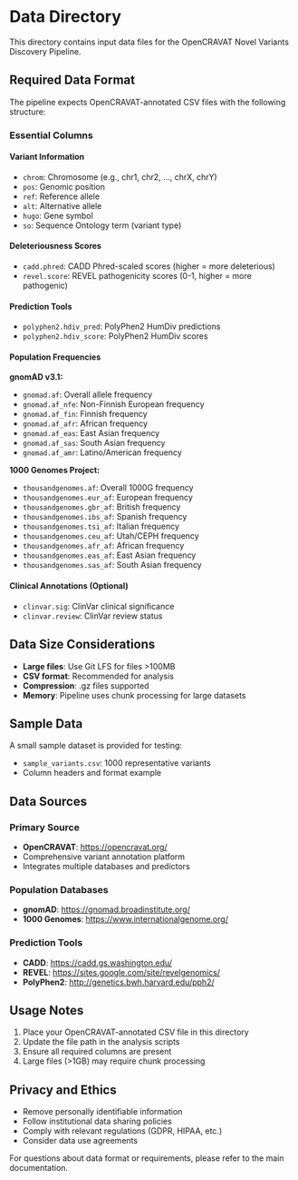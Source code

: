 # Data Directory

This directory contains input data files for the OpenCRAVAT Novel Variants Discovery Pipeline.

## Required Data Format

The pipeline expects OpenCRAVAT-annotated CSV files with the following structure:

### Essential Columns

#### Variant Information
- `chrom`: Chromosome (e.g., chr1, chr2, ..., chrX, chrY)
- `pos`: Genomic position
- `ref`: Reference allele
- `alt`: Alternative allele
- `hugo`: Gene symbol
- `so`: Sequence Ontology term (variant type)

#### Deleteriousness Scores
- `cadd.phred`: CADD Phred-scaled scores (higher = more deleterious)
- `revel.score`: REVEL pathogenicity scores (0-1, higher = more pathogenic)

#### Prediction Tools
- `polyphen2.hdiv_pred`: PolyPhen2 HumDiv predictions
- `polyphen2.hdiv_score`: PolyPhen2 HumDiv scores

#### Population Frequencies

**gnomAD v3.1:**
- `gnomad.af`: Overall allele frequency
- `gnomad.af_nfe`: Non-Finnish European frequency
- `gnomad.af_fin`: Finnish frequency
- `gnomad.af_afr`: African frequency
- `gnomad.af_eas`: East Asian frequency
- `gnomad.af_sas`: South Asian frequency
- `gnomad.af_amr`: Latino/American frequency

**1000 Genomes Project:**
- `thousandgenomes.af`: Overall 1000G frequency
- `thousandgenomes.eur_af`: European frequency
- `thousandgenomes.gbr_af`: British frequency
- `thousandgenomes.ibs_af`: Spanish frequency
- `thousandgenomes.tsi_af`: Italian frequency
- `thousandgenomes.ceu_af`: Utah/CEPH frequency
- `thousandgenomes.afr_af`: African frequency
- `thousandgenomes.eas_af`: East Asian frequency
- `thousandgenomes.sas_af`: South Asian frequency

#### Clinical Annotations (Optional)
- `clinvar.sig`: ClinVar clinical significance
- `clinvar.review`: ClinVar review status

## Data Size Considerations

- **Large files**: Use Git LFS for files >100MB
- **CSV format**: Recommended for analysis
- **Compression**: .gz files supported
- **Memory**: Pipeline uses chunk processing for large datasets

## Sample Data

A small sample dataset is provided for testing:
- `sample_variants.csv`: 1000 representative variants
- Column headers and format example

## Data Sources

### Primary Source
- **OpenCRAVAT**: https://opencravat.org/
- Comprehensive variant annotation platform
- Integrates multiple databases and predictors

### Population Databases
- **gnomAD**: https://gnomad.broadinstitute.org/
- **1000 Genomes**: https://www.internationalgenome.org/

### Prediction Tools
- **CADD**: https://cadd.gs.washington.edu/
- **REVEL**: https://sites.google.com/site/revelgenomics/
- **PolyPhen2**: http://genetics.bwh.harvard.edu/pph2/

## Usage Notes

1. Place your OpenCRAVAT-annotated CSV file in this directory
2. Update the file path in the analysis scripts
3. Ensure all required columns are present
4. Large files (>1GB) may require chunk processing

## Privacy and Ethics

- Remove personally identifiable information
- Follow institutional data sharing policies
- Comply with relevant regulations (GDPR, HIPAA, etc.)
- Consider data use agreements

For questions about data format or requirements, please refer to the main documentation. 